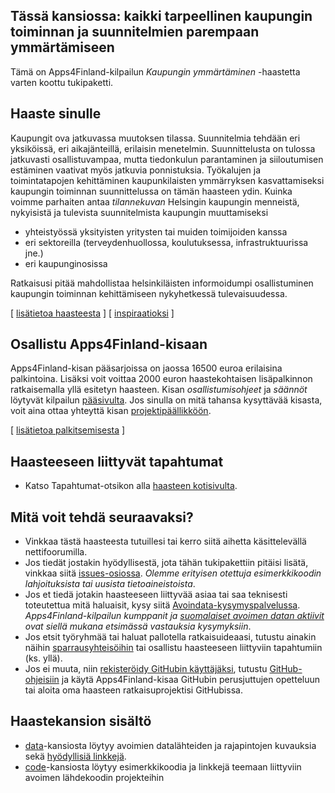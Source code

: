 ## Tässä kansiossa: kaikki tarpeellinen kaupungin toiminnan ja suunnitelmien parempaan ymmärtämiseen

Tämä on Apps4Finland-kilpailun _Kaupungin ymmärtäminen_ -haastetta varten koottu tukipaketti. 

## Haaste sinulle

Kaupungit ova jatkuvassa muutoksen tilassa. Suunnitelmia tehdään eri yksiköissä, eri aikajänteillä, erilaisin
menetelmin. Suunnittelusta on tulossa jatkuvasti osallistuvampaa, mutta tiedonkulun parantaminen ja siiloutumisen
estäminen vaativat myös jatkuvia ponnistuksia. Työkalujen ja toimintatapojen kehittäminen kaupunkilaisten
ymmärryksen kasvattamiseksi kaupungin toiminnan suunnittelussa on tämän haasteen ydin. Kuinka voimme
parhaiten antaa _tilannekuvan_ Helsingin kaupungin menneistä, nykyisistä ja tulevista suunnitelmista kaupungin
muuttamiseksi
* yhteistyössä yksityisten yritysten tai muiden toimijoiden kanssa
* eri sektoreilla (terveydenhuollossa, koulutuksessa, infrastruktuurissa jne.)
* eri kaupunginosissa

Ratkaisusi pitää mahdollistaa helsinkiläisten informoidumpi osallistuminen kaupungin toiminnan
kehittämiseen nykyhetkessä tulevaisuudessa. 

[ [lisätietoa haasteesta](taustatietoa.md) ] [ [inspiraatioksi](inspiraatioksi.md) ]

## Osallistu Apps4Finland-kisaan

Apps4Finland-kisan pääsarjoissa on jaossa 16500 euroa erilaisina palkintoina.
Lisäksi voit voittaa 2000 euron haastekohtaisen lisäpalkinnon ratkaisemalla yllä esitetyn haasteen.
Kisan _osallistumisohjeet_ ja _säännöt_ löytyvät kilpailun [pääsivulta](http://apps4finland.fi). Jos sinulla on mitä tahansa kysyttävää
kisasta, voit aina ottaa yhteyttä kisan [projektipäällikköön](http://www.apps4finland.fi/yhteystiedot/).

[ [lisätietoa palkitsemisesta](palkitsemisesta.md) ]

## Haasteeseen liittyvät tapahtumat

* Katso Tapahtumat-otsikon alla [haasteen kotisivulta](http://www.apps4finland.fi/haaste/kaupungin-ymmartaminen/).

## Mitä voit tehdä seuraavaksi?

- Vinkkaa tästä haasteesta tutuillesi tai kerro siitä aihetta käsittelevällä nettifoorumilla.
- Jos tiedät jostakin hyödyllisestä, jota tähän tukipakettiin pitäisi lisätä, vinkkaa siitä [issues-osiossa](https://github.com/apps4finland/haaste-kaupungin-ymmartaminen/issues?state=open). _Olemme erityisen otettuja esimerkkikoodin lahjoituksista tai uusista tietoaineistoista_.
- Jos et tiedä jotakin haasteeseen liittyvää asiaa tai saa teknisesti toteutettua mitä haluaisit, kysy siitä [Avoindata-kysymyspalvelussa](http://avoindata.net/). _Apps4Finland-kilpailun kumppanit ja [suomalaiset avoimen datan aktiivit](https://www.facebook.com/groups/fi.okfn/) ovat siellä mukana etsimässä vastauksia kysymyksiin_.
- Jos etsit työryhmää tai haluat pallotella ratkaisuideaasi, tutustu ainakin näihin [sparrausyhteisöihin](https://github.com/apps4finland/haaste-kaupungin-ymmartaminen/blob/master/data/linkkeja.md) tai osallistu haasteeseen liittyviin tapahtumiin (ks. yllä).
- Jos ei muuta, niin [rekisteröidy GitHubin käyttäjäksi](https://github.com/signup), tutustu [GitHub-ohjeisiin](http://sixrevisions.com/resources/git-tutorials-beginners/) ja käytä Apps4Finland-kisaa GitHubin perusjuttujen opetteluun
tai aloita oma haasteen ratkaisuprojektisi GitHubissa.

## Haastekansion sisältö
- [data](https://github.com/apps4finland/haaste-kaupungin-ymmartaminen/tree/master/data)-kansiosta löytyy avoimien datalähteiden ja rajapintojen kuvauksia sekä [hyödyllisiä linkkejä](https://github.com/apps4finland/haaste-kaupungin-ymmartaminen/blob/master/data/linkkeja.md).
- [code](https://github.com/apps4finland/haaste-kaupungin-ymmartaminen/tree/master/code)-kansiosta löytyy esimerkkikoodia ja linkkejä teemaan liittyviin avoimen lähdekoodin projekteihin
